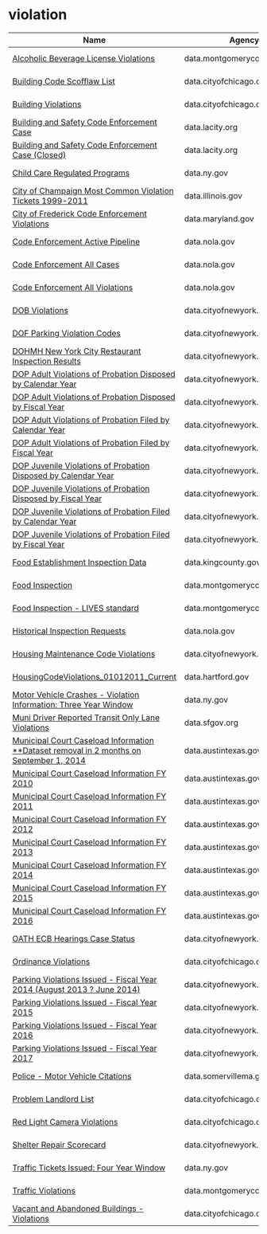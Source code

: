 # violation

Name | Agency | Published
---- | ---- | ---------
[Alcoholic Beverage License Violations](../datasets/4tja-rkhg.md) | data.montgomerycountymd.gov | 2017-01-26
[Building Code Scofflaw List](../datasets/crg5-4zyp.md) | data.cityofchicago.org | 2017-01-13
[Building Violations](../datasets/22u3-xenr.md) | data.cityofchicago.org | 2015-09-29
[Building and Safety Code Enforcement Case](../datasets/2uz8-3tj3.md) | data.lacity.org | 2017-01-05
[Building and Safety Code Enforcement Case (Closed)](../datasets/q3qu-98vb.md) | data.lacity.org | 2017-01-06
[Child Care Regulated Programs](../datasets/cb42-qumz.md) | data.ny.gov | 2017-04-20
[City of Champaign Most Common Violation Tickets 1999-2011](../datasets/nnhd-ku5t.md) | data.illinois.gov | 2012-11-29
[City of Frederick Code Enforcement Violations](../datasets/fqwk-5r78.md) | data.maryland.gov | 2014-06-06
[Code Enforcement Active Pipeline](../datasets/8pqz-ftzc.md) | data.nola.gov | 2013-10-03
[Code Enforcement All Cases](../datasets/u6yx-v2tw.md) | data.nola.gov | 2013-12-11
[Code Enforcement All Violations](../datasets/3ehi-je3s.md) | data.nola.gov | 2014-02-19
[DOB Violations](../datasets/3h2n-5cm9.md) | data.cityofnewyork.us | 2015-11-24
[DOF Parking Violation Codes](../datasets/ncbg-6agr.md) | data.cityofnewyork.us | 2013-01-16
[DOHMH New York City Restaurant Inspection Results](../datasets/43nn-pn8j.md) | data.cityofnewyork.us | 2016-03-22
[DOP Adult Violations of Probation Disposed by Calendar Year](../datasets/f2cz-q2ik.md) | data.cityofnewyork.us | 2017-03-08
[DOP Adult Violations of Probation Disposed by Fiscal Year](../datasets/9sys-2i9y.md) | data.cityofnewyork.us | 2016-09-16
[DOP Adult Violations of Probation Filed by Calendar Year](../datasets/k2ye-5mmh.md) | data.cityofnewyork.us | 2017-03-08
[DOP Adult Violations of Probation Filed by Fiscal Year](../datasets/fve3-eee8.md) | data.cityofnewyork.us | 2016-09-16
[DOP Juvenile Violations of Probation Disposed by Calendar Year](../datasets/qf92-qkjm.md) | data.cityofnewyork.us | 2017-03-08
[DOP Juvenile Violations of Probation Disposed by Fiscal Year](../datasets/gi3h-3i8t.md) | data.cityofnewyork.us | 2016-09-16
[DOP Juvenile Violations of Probation Filed by Calendar Year](../datasets/vbgf-ket3.md) | data.cityofnewyork.us | 2017-03-08
[DOP Juvenile Violations of Probation Filed by Fiscal Year](../datasets/mzy5-smmw.md) | data.cityofnewyork.us | 2016-09-16
[Food Establishment Inspection Data](../datasets/f29f-zza5.md) | data.kingcounty.gov | 2017-04-20
[Food Inspection](../datasets/5pue-gfbe.md) | data.montgomerycountymd.gov | 2015-10-21
[Food Inspection - LIVES standard](../datasets/ft84-r7wr.md) | data.montgomerycountymd.gov | 2015-11-03
[Historical Inspection Requests](../datasets/grqp-bvwk.md) | data.nola.gov | 2015-05-20
[Housing Maintenance Code Violations](../datasets/wvxf-dwi5.md) | data.cityofnewyork.us | 2015-04-02
[HousingCodeViolations_01012011_Current](../datasets/86ax-cfey.md) | data.hartford.gov | 2016-12-14
[Motor Vehicle Crashes - Violation Information: Three Year Window](../datasets/abfj-y7uq.md) | data.ny.gov | 2015-08-10
[Muni Driver Reported Transit Only Lane Violations](../datasets/sd75-dps9.md) | data.sfgov.org | 2016-04-15
[Municipal Court Caseload Information **Dataset removal in 2 months on September 1, 2014](../datasets/8jyt-x94k.md) | data.austintexas.gov | 2014-07-23
[Municipal Court Caseload Information FY 2010](../datasets/c69b-fkfx.md) | data.austintexas.gov | 2015-10-06
[Municipal Court Caseload Information FY 2011](../datasets/u8uw-t2sm.md) | data.austintexas.gov | 2016-09-22
[Municipal Court Caseload Information FY 2012](../datasets/md9p-6y8z.md) | data.austintexas.gov | 2017-03-15
[Municipal Court Caseload Information FY 2013](../datasets/4gv8-96x2.md) | data.austintexas.gov | 2017-03-15
[Municipal Court Caseload Information FY 2014](../datasets/uqe6-trgb.md) | data.austintexas.gov | 2017-03-15
[Municipal Court Caseload Information FY 2015](../datasets/jbxk-jjnn.md) | data.austintexas.gov | 2017-03-15
[Municipal Court Caseload Information FY 2016](../datasets/kexg-4t6a.md) | data.austintexas.gov | 2017-03-15
[OATH ECB Hearings Case Status](../datasets/jz4z-kudi.md) | data.cityofnewyork.us | 2016-03-02
[Ordinance Violations](../datasets/6br9-quuz.md) | data.cityofchicago.org | 2015-02-10
[Parking Violations Issued - Fiscal Year 2014 (August 2013 ? June 2014)](../datasets/jt7v-77mi.md) | data.cityofnewyork.us | 2013-09-13
[Parking Violations Issued - Fiscal Year 2015](../datasets/c284-tqph.md) | data.cityofnewyork.us | 2015-08-25
[Parking Violations Issued - Fiscal Year 2016](../datasets/kiv2-tbus.md) | data.cityofnewyork.us | 2016-07-18
[Parking Violations Issued - Fiscal Year 2017](../datasets/pvqr-7yc4.md) | data.cityofnewyork.us | 2016-07-28
[Police - Motor Vehicle Citations](../datasets/3md9-rv67.md) | data.somervillema.gov | 2016-02-04
[Problem Landlord List](../datasets/n5zj-r44u.md) | data.cityofchicago.org | 2016-07-11
[Red Light Camera Violations](../datasets/spqx-js37.md) | data.cityofchicago.org | 2016-11-29
[Shelter Repair Scorecard](../datasets/dvaj-b7yx.md) | data.cityofnewyork.us | 2017-03-13
[Traffic Tickets Issued: Four Year Window](../datasets/q4hy-kbtf.md) | data.ny.gov | 2015-09-14
[Traffic Violations](../datasets/4mse-ku6q.md) | data.montgomerycountymd.gov | 2014-09-18
[Vacant and Abandoned Buildings - Violations](../datasets/kc9i-wq85.md) | data.cityofchicago.org | 2017-04-20

